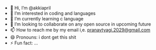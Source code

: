 - 👋 Hi, I’m @akkiapril
- 👀 I’m interested in coding and languages
- 🌱 I’m currently learning c language
- 💞️ I’m looking to collaborate on any open source in upcoming future
- 📫 How to reach me by my email i,e. pranavtyagi.2029@gmail.com
- 😄 Pronouns: i dont get this shit
- ⚡ Fun fact: ...

<!---

